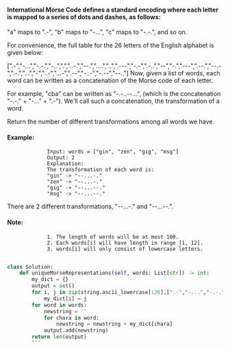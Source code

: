  #### International Morse Code defines a standard encoding where each letter is mapped to a series of dots and dashes, as follows: 

  "a" maps to ".-", "b" maps to "-...", "c" maps to "-.-.", and so on.

 For convenience, the full table for the 26 letters of the English alphabet is given below:

[".-","-...","-.-.","-..",".","..-.","--.","....","..",".---","-.-",".-..","--","-.","---",".--.","--.-",".-.","...","-","..-","...-",".--","-..-","-.--","--.."]
Now, given a list of words, each word can be written as a concatenation of the Morse code of each letter. 

For example, "cba" can be written as "-.-..--...", (which is the concatenation "-.-." + "-..." + ".-"). 
We'll call such a concatenation, the transformation of a word.

Return the number of different transformations among all words we have.

#### Example:
                 Input: words = ["gin", "zen", "gig", "msg"]
                 Output: 2
                 Explanation: 
                 The transformation of each word is:
                 "gin" -> "--...-."
                 "zen" -> "--...-."
                 "gig" -> "--...--."
                 "msg" -> "--...--."

There are 2 different transformations, "--...-." and "--...--.".
#### Note:

                 1. The length of words will be at most 100.
                 2. Each words[i] will have length in range [1, 12].
                 3. words[i] will only consist of lowercase letters.

 
```python

class Solution:
    def uniqueMorseRepresentations(self, words: List[str]) -> int:
        my_dict = {}
        output = set()
        for i, j in zip(string.ascii_lowercase[:26],[".-","-...","-.-.","-..",".","..-.","--.","....","..",".---","-.-",".-..","--","-.","---",".--.","--.-",".-.","...","-","..-","...-",".--","-..-","-.--","--.."]):
            my_dict[i] = j
        for word in words:
            newstring = ''
            for chara in word:
                newstring = newstring + my_dict[chara]
            output.add(newstring)
        return len(output)
        ```
